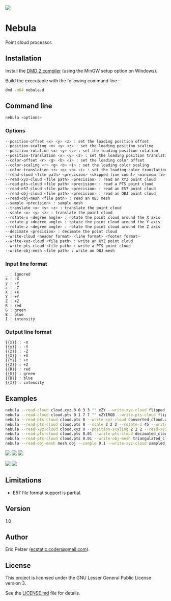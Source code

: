 ![](https://github.com/senselogic/NEBULA/blob/master/LOGO/nebula.png)

# Nebula

Point cloud processor.

## Installation

Install the [DMD 2 compiler](https://dlang.org/download.html) (using the MinGW setup option on Windows).

Build the executable with the following command line :

```bash
dmd -m64 nebula.d
```

## Command line

```bash
nebula <options>
```

### Options

```bash
--position-offset <x> <y> <z> : set the loading position offset
--position-scaling <x> <y> <z> : set the loading position scaling
--position-rotation <x> <y> <z> : set the loading position rotation
--position-translation <x> <y> <z> : set the loading position translation
--color-offset <r> <g> <b> <i> : set the loading color offset
--color-scaling <r> <g> <b> <i> : set the loading color scaling
--color-translation <r> <g> <b> <i> : set the loading color translation
--read-cloud <file path> <precision> <skipped line count> <minimum field count> <maximum field count> <line prefix> <line format> : read a point cloud
--read-xyz-cloud <file path> <precision> : read an XYZ point cloud
--read-pts-cloud <file path> <precision> : read a PTS point cloud
--read-e57-cloud <file path> <precision> : read an E57 point cloud
--read-obj-cloud <file path> <precision> : read an OBJ point cloud
--read-obj-mesh <file path> : read an OBJ mesh
--sample <precision> : sample mesh
--translate <x> <y> <z> : translate the point cloud
--scale <x> <y> <z> : translate the point cloud
--rotate-x <degree angle> : rotate the point cloud around the X axis
--rotate-y <degree angle> : rotate the point cloud around the Y axis
--rotate-z <degree angle> : rotate the point cloud around the Z axis
--decimate <precision> : decimate the point cloud
--write-cloud <header format> <line format> <footer format>
--write-xyz-cloud <file path> : write an XYZ point cloud
--write-pts-cloud <file path> : write a PTS point cloud
--write-obj-mesh <file path> : write an OBJ mesh
```

### Input line format

```
_ : ignored
x : -X
y : -Y
z : -Z
X : +X
Y : +Y
Z : +Z
R : red
G : green
B : blue
I : intensity
```

### Output line format

```
{{x}} : -X
{{y}} : -Y
{{z}} : -Z
{{X}} : +X
{{Y}} : +Y
{{Z}} : +Z
{{R}} : red
{{G}} : green
{{B}} : blue
{{I}} : intensity
```

## Examples

```bash
nebula --read-cloud cloud.xyz 0 0 3 3 "" xZY --write-xyz-cloud flipped_cloud.xyz
nebula --read-cloud cloud.pts 0 1 7 7 "" xZYIRGB --write-pts-cloud flipped_cloud.pts
nebula --read-pts-cloud cloud.pts 0 --write-xyz-cloud converted_cloud.xyz
nebula --read-pts-cloud cloud.pts 0 --scale 2 2 2 --rotate-z 45 --write-pts-cloud scaled_cloud.pts
nebula --read-xyz-cloud cloud.xyz 0 --position-scaling 2 2 2 --read-xyz-cloud cloud.xyz --write-xyz-cloud merged_clouds.xyz
nebula --read-pts-cloud cloud.pts 0.01 --write-pts-cloud decimated_cloud.pts
nebula --read-pts-cloud cloud.pts 0.01 --write-obj-mesh triangulated_cloud.obj
nebula --read-obj-mesh mesh.obj --sample 0.1 --write-xyz-cloud sampled_cloud.xyz
```

![](https://github.com/senselogic/NEBULA/blob/master/SCREENSHOT/bunny.png)
![](https://github.com/senselogic/NEBULA/blob/master/SCREENSHOT/decimated_bunny.png)
![](https://github.com/senselogic/NEBULA/blob/master/SCREENSHOT/triangulated_bunny.png)

![](https://github.com/senselogic/NEBULA/blob/master/SCREENSHOT/teapot.png)
![](https://github.com/senselogic/NEBULA/blob/master/SCREENSHOT/sampled_teapot.png)

## Limitations

*   E57 file format support is partial.

## Version

1.0

## Author

Eric Pelzer (ecstatic.coder@gmail.com).

## License

This project is licensed under the GNU Lesser General Public License version 3.

See the [LICENSE.md](LICENSE.md) file for details.
